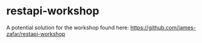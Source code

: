 # restapi-workshop
A potential solution for the workshop found here: https://github.com/james-zafar/restapi-workshop